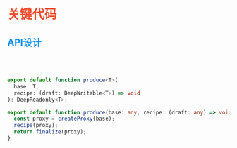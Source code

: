 # 关键代码

## API设计

<br/>
<br/>

```ts {1-4|7|8|9|all}
export default function produce<T>(
  base: T,
  recipe: (draft: DeepWritable<T>) => void
): DeepReadonly<T>;

export default function produce(base: any, recipe: (draft: any) => void) {
  const proxy = createProxy(base);
  recipe(proxy);
  return finalize(proxy);
}
```


<style>
h1 {
  color: rgb(238, 77, 45)
}
h2 {
  color: #1791f2
}
a {
  border-bottom-width: 0px !important;
  text-decoration: underline;
  color: #1791f2
}
a:hover {
  color: #1791f2 !important
}
</style>


<!--
接下来呢我们就来具体的看一下immer是怎么实现的。这个是produce方法的api设计，当然这不是immer源代码里的，因为那个produce方法它的代码很多，他还支持柯里化模式，重载比较多。我们现在看到的这个是经过我简化的最小版本。它的过程只有简单的三步，第一步是对原始对象创建代理，第二步是将代理对象使用我们的修改函数执行，这样我们就可以拦截所有的修改操作，第三步是清理我们的代理对象，生成我们需要的下一个对象。
-->